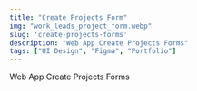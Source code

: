 ```yaml
---
title: "Create Projects Form"
img: "work_leads_project_form.webp"
slug: 'create-projects-forms'
description: "Web App Create Projects Forms"
tags: ["UI Design", "Figma", "Portfolio"]
---
```


Web App Create Projects Forms
